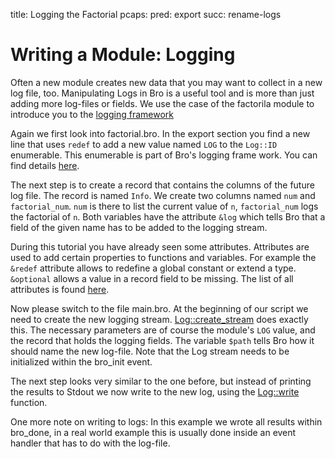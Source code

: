 title: Logging the Factorial
pcaps: 
pred: export
succ: rename-logs 

Writing a Module: Logging
=========================

Often a new module creates new data that you may want to collect in a new log file, too.
Manipulating Logs in Bro is a useful tool and is more than just adding more log-files or fields.
We use the case of the factorila module to introduce you to the [logging framework](https://www.bro.org/sphinx/frameworks/logging.html)

Again we first look into factorial.bro.
In the export section you find a new line that uses `redef` to add a new value named `LOG`
to the `Log::ID` enumerable. This enumerable is part of Bro's logging frame work. You can find details
[here](https://www.bro.org/sphinx-git/scripts/base/frameworks/logging/main.bro.html).

The next step is to create a record that contains the columns of the future log file. The record
is named `Info`. We create two columns named `num` and `factorial_num`. `num` is there to list the current value
of `n`, `factorial_num` logs the factorial of `n`. Both variables have the attribute `&log` which
tells Bro that a field of the given name has to be added to the logging stream.

During this tutorial you have already seen some attributes. Attributes are used to add certain properties to functions and
variables. For example the `&redef` attribute allows to redefine a global constant or extend a type. `&optional` allows a 
value in a record field to be missing. The list of all attributes is found [here](https://www.bro.org/sphinx/script-reference/attributes.html?highlight=attributes).

Now please switch to the file main.bro. At the beginning of our script we need to create the new logging
stream. [Log::create\_stream](https://www.bro.org/sphinx/scripts/base/frameworks/logging/main.bro.html?highlight=log%3A%3Acreate_stream#id-Log::create_stream) does exactly this. 
The necessary parameters are of course the module's `LOG` value, and the record that holds the logging fields. 
The variable `$path` tells Bro how it should name the new log-file. Note that the Log stream needs to be initialized within the bro\_init event.

The next step looks very similar to the one before, but instead of printing the results to Stdout we now 
write to the new log, using the [Log::write](https://www.bro.org/sphinx/scripts/base/frameworks/logging/main.bro.html?highlight=log%3A%3Awrite#id-Log::write) function.

One more note on writing to logs: In this example we wrote all results within bro\_done, in a real world example this
is usually done inside an event handler that has to do with the log-file.



